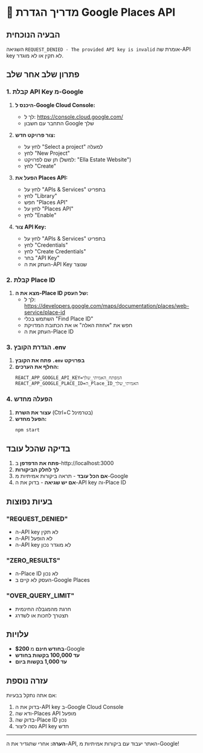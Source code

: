 # 🚀 מדריך הגדרת Google Places API

## הבעיה הנוכחית
השגיאה `REQUEST_DENIED - The provided API key is invalid` אומרת שה-API key לא תקין או לא מוגדר.

## פתרון שלב אחר שלב

### 1. קבלת API Key מ-Google

1. **היכנס ל-Google Cloud Console:**
   - לך ל: https://console.cloud.google.com/
   - התחבר עם חשבון Google שלך

2. **צור פרויקט חדש:**
   - לחץ על "Select a project" למעלה
   - לחץ "New Project"
   - תן שם לפרויקט (למשל: "Ella Estate Website")
   - לחץ "Create"

3. **הפעל את Places API:**
   - לחץ על "APIs & Services" בתפריט
   - לחץ "Library"
   - חפש "Places API"
   - לחץ על "Places API"
   - לחץ "Enable"

4. **צור API Key:**
   - לחץ על "APIs & Services" בתפריט
   - לחץ "Credentials"
   - לחץ "Create Credentials"
   - בחר "API Key"
   - העתק את ה-API Key שנוצר

### 2. קבלת Place ID

1. **מצא את ה-Place ID של העסק:**
   - לך ל: https://developers.google.com/maps/documentation/places/web-service/place-id
   - השתמש בכלי "Find Place ID"
   - חפש את "אחוזת האלה" או את הכתובת המדויקת
   - העתק את ה-Place ID

### 3. הגדרת הקובץ .env

1. **פתח את הקובץ `.env` בפרויקט**
2. **החלף את הערכים:**
   ```
   REACT_APP_GOOGLE_API_KEY=המפתח_האמיתי_שלך
   REACT_APP_GOOGLE_PLACE_ID=ה_Place_ID_האמיתי_שלך
   ```

### 4. הפעלה מחדש

1. **עצור את השרת** (Ctrl+C בטרמינל)
2. **הפעל מחדש:**
   ```bash
   npm start
   ```

## בדיקה שהכל עובד

1. **פתח את הדפדפן** ב-http://localhost:3000
2. **לך לחלק הביקורות**
3. **אם הכל עובד** - תראה ביקורות אמיתיות מ-Google
4. **אם יש שגיאה** - בדוק את ה-API key וה-Place ID

## בעיות נפוצות

### "REQUEST_DENIED"
- ה-API key לא תקין
- ה-API לא הופעל
- ה-API key לא מוגדר נכון

### "ZERO_RESULTS"
- ה-Place ID לא נכון
- העסק לא קיים ב-Google Places

### "OVER_QUERY_LIMIT"
- חרגת מהמגבלה החינמית
- תצטרך לחכות או לשדרג

## עלויות

- **$200 בחודש חינם** מ-Google
- **עד 100,000 בקשות בחודש**
- **עד 1,000 בקשות ביום**

## עזרה נוספת

אם אתה נתקל בבעיות:
1. בדוק את ה-API key ב-Google Cloud Console
2. ודא שה-Places API מופעל
3. בדוק שה-Place ID נכון
4. נסה ליצור API key חדש

---
**הערה:** אחרי שתגדיר את ה-API, האתר יעבוד עם ביקורות אמיתיות מ-Google!
